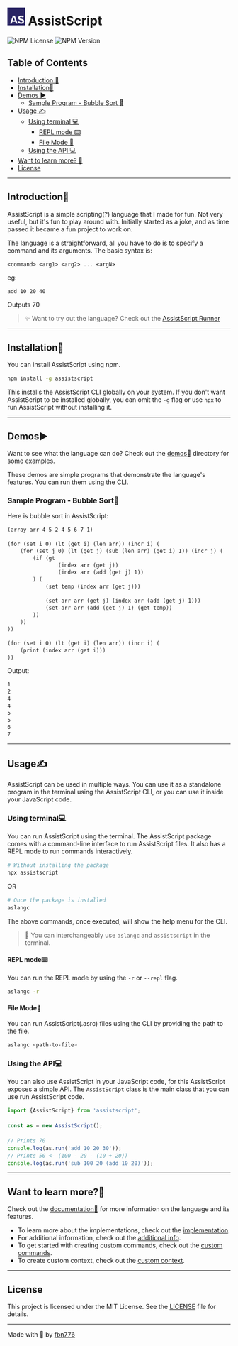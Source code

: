 # <img height="40" src="./docs/assets/AS.png" width="40" alt="AssistScript logo"/> AssistScript

![NPM License](https://img.shields.io/npm/l/assistscript)
![NPM Version](https://img.shields.io/npm/v/assistscript)

## Table of Contents
- [Introduction 📜](#introduction)
- [Installation📲](#installation)
- [Demos ▶️](#demos)
  - [Sample Program - Bubble Sort 🔢](#sample-program---bubble-sort)
- [Usage ✍](#usage)
  - [Using terminal 💻](#using-terminal)
    - [REPL mode ⌨️](#repl-mode)
    - [File Mode 📂](#file-mode)
  - [Using the API 💻](#using-the-api)
- [Want to learn more? 🏫](#want-to-learn-more)
- [License](#license)

---

## Introduction📜

AssistScript is a simple scripting(?) language that I made for fun.
Not very useful, but it's fun to play around with.
Initially started as a joke, and as time passed it became a fun project to work on.

The language is a straightforward, all you have to do is to specify a command and its arguments.
The basic syntax is:

```asrc
<command> <arg1> <arg2> ... <argN>
```
eg:
```asrc
add 10 20 40
```
Outputs 70


>✨ Want to try out the language? Check out the [AssistScript Runner](https://asrc-online.vercel.app/)

---

## Installation📲

You can install AssistScript using npm.

```bash
npm install -g assistscript
```

This installs the AssistScript CLI globally on your system.
If you don't want AssistScript to be installed globally,
you can omit the `-g` flag or use `npx` to run AssistScript without installing it.

---

## Demos▶️

Want to see what the language can do? Check out the [demos🧪](./demos) directory for some examples.

These demos are simple programs that demonstrate the language's features. You can run them using the CLI.

### Sample Program - Bubble Sort🔢

Here is bubble sort in AssistScript:
```asrc
(array arr 4 5 2 4 5 6 7 1)

(for (set i 0) (lt (get i) (len arr)) (incr i) (
    (for (set j 0) (lt (get j) (sub (len arr) (get i) 1)) (incr j) (
        (if (gt
                (index arr (get j))
                (index arr (add (get j) 1))
        ) (
            (set temp (index arr (get j)))

            (set-arr arr (get j) (index arr (add (get j) 1)))
            (set-arr arr (add (get j) 1) (get temp))
        ))
    ))
))

(for (set i 0) (lt (get i) (len arr)) (incr i) (
    (print (index arr (get i)))
))
```

Output:
```text
1
2
4
4
5
5
6
7
```
---

## Usage✍

AssistScript can be used in multiple ways.
You can use it as a standalone program in the terminal using the AssistScript CLI,
or you can use it inside your JavaScript code.

### Using terminal💻

You can run AssistScript using the terminal. The AssistScript package comes with a command-line interface to run
AssistScript files. It also has a REPL mode to run commands interactively.

```bash
# Without installing the package
npx assistscript
```

OR

```bash
# Once the package is installed
aslangc
```

The above commands, once executed, will show the help menu for the CLI.

> 📝 You can interchangeably use `aslangc` and `assistscript` in the terminal.

#### REPL mode⌨️

You can run the REPL mode by using the `-r` or `--repl` flag.

```bash
aslangc -r
```

#### File Mode📂

You can run AssistScript(.asrc) files using the CLI by providing the path to the file.

```bash
aslangc <path-to-file>
```

### Using the API💻

You can also use AssistScript in your JavaScript code, for this AssistScript exposes a simple API.
The `AssistScript` class is the main class that you can use run AssistScript code.

```ts
import {AssistScript} from 'assistscript';

const as = new AssistScript();

// Prints 70
console.log(as.run('add 10 20 30'));
// Prints 50 <- (100 - 20 - (10 + 20))
console.log(as.run('sub 100 20 (add 10 20)'));
``` 

---

## Want to learn more?🏫

Check out the [documentation📃](./docs/README.md) for more information on the language and its features.

- To learn more about the implementations, check out the [implementation](./docs/implementations/README.md).
- For additional information, check out the [additional info](./docs/additionals/README.md).
- To get started with creating custom commands, check out the [custom commands](./docs/additionals/Create-custom-commands.md).
- To create custom context, check out the [custom context](./docs/additionals/Create-custom-context.md).

---

## License

This project is licensed under the MIT License. See the [LICENSE](./LICENSE) file for details.

---

Made with 💙 by [fbn776](https://febinnelson.me)

